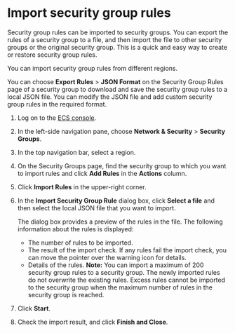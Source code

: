 # Import security group rules

Security group rules can be imported to security groups. You can export the rules of a security group to a file, and then import the file to other security groups or the original security group. This is a quick and easy way to create or restore security group rules.

You can import security group rules from different regions.

You can choose **Export Rules** \> **JSON Format** on the Security Group Rules page of a security group to download and save the security group rules to a local JSON file. You can modify the JSON file and add custom security group rules in the required format.

1.  Log on to the [ECS console](https://ecs.console.aliyun.com).

2.  In the left-side navigation pane, choose **Network & Security** \> **Security Groups**.

3.  In the top navigation bar, select a region.

4.  On the Security Groups page, find the security group to which you want to import rules and click **Add Rules** in the **Actions** column.

5.  Click **Import Rules** in the upper-right corner.

6.  In the **Import Security Group Rule** dialog box, click **Select a file** and then select the local JSON file that you want to import.

    The dialog box provides a preview of the rules in the file. The following information about the rules is displayed:

    -   The number of rules to be imported.
    -   The result of the import check. If any rules fail the import check, you can move the pointer over the warning icon for details.
    -   Details of the rules.
    **Note:** You can import a maximum of 200 security group rules to a security group. The newly imported rules do not overwrite the existing rules. Excess rules cannot be imported to the security group when the maximum number of rules in the security group is reached.

7.  Click **Start**.

8.  Check the import result, and click **Finish and Close**.


